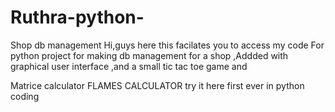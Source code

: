 # Ruthra-python-
Shop db management 
Hi,guys here this facilates you to access my code 
For python project for making db management for a shop 
,Addded with graphical user interface ,and a small tic tac toe game and

Matrice calculator 
FLAMES CALCULATOR try it here first ever in python coding 
